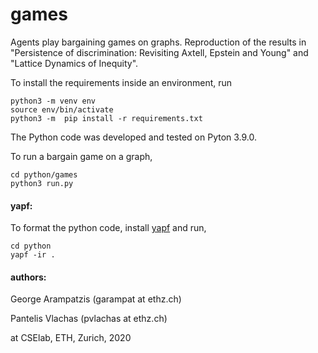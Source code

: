 # games
Agents play bargaining games on graphs. Reproduction of the results in "Persistence of discrimination: Revisiting Axtell, Epstein and Young" and "Lattice Dynamics of Inequity".

To install the requirements inside an environment, run
```
python3 -m venv env
source env/bin/activate
python3 -m  pip install -r requirements.txt
```

The Python code was developed and tested on Pyton 3.9.0.

To run a bargain game on a graph,
```
cd python/games
python3 run.py
```


#### yapf:
To format the python code, install [yapf](https://github.com/google/yapf) and run,
```
cd python
yapf -ir .
```


#### authors:

George Arampatzis (garampat at ethz.ch)

Pantelis Vlachas (pvlachas at ethz.ch)

at CSElab, ETH, Zurich, 2020